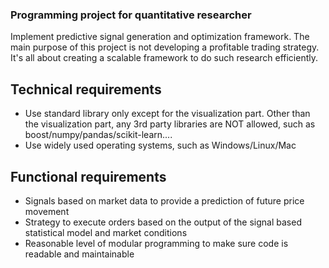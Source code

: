 ### Programming project for quantitative researcher

Implement predictive signal generation and optimization framework.
The main purpose of this project is not developing a profitable trading strategy.
It's all about creating a scalable framework to do such research efficiently.

## Technical requirements
- Use standard library only except for the visualization part. Other than the visualization part, any 3rd party libraries are NOT allowed, such as boost/numpy/pandas/scikit-learn....
- Use widely used operating systems, such as Windows/Linux/Mac

## Functional requirements

- Signals based on market data to provide a prediction of future price movement
- Strategy to execute orders based on the output of the signal based statistical model and market conditions
- Reasonable level of modular programming to make sure code is readable and maintainable
